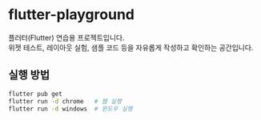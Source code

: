 # flutter-playground

플러터(Flutter) 연습용 프로젝트입니다.  
위젯 테스트, 레이아웃 실험, 샘플 코드 등을 자유롭게 작성하고 확인하는 공간입니다.

## 실행 방법
```bash
flutter pub get
flutter run -d chrome   # 웹 실행
flutter run -d windows  # 윈도우 실행
